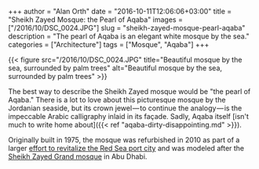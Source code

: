 +++
author = "Alan Orth"
date = "2016-10-11T12:06:06+03:00"
title = "Sheikh Zayed Mosque: the Pearl of Aqaba"
images = ["/2016/10/DSC_0024.JPG"]
slug = "sheikh-zayed-mosque-pearl-aqaba"
description = "The pearl of Aqaba is an elegant white mosque by the sea."
categories = ["Architecture"]
tags = ["Mosque", "Aqaba"]
+++

{{< figure src="/2016/10/DSC_0024.JPG" title="Beautiful mosque by the sea, surrounded by palm trees" alt="Beautiful mosque by the sea, surrounded by palm trees" >}}

The best way to describe the Sheikh Zayed mosque would be "the pearl of Aqaba." There is a lot to love about this picturesque mosque by the Jordanian seaside, but its crown jewel — to continue the analogy — is the impeccable Arabic calligraphy inlaid in its façade. Sadly, Aqaba itself [isn't much to write home about]({{< ref "aqaba-dirty-disappointing.md" >}}).

<!--more-->

Originally built in 1975, the mosque was refurbished in 2010 as part of a larger [effort to revitalize the Red Sea port city](http://www.marsazayed.com/) and was modeled after the [Sheikh Zayed Grand mosque](http://www.szgmc.gov.ae/en/) in Abu Dhabi.
